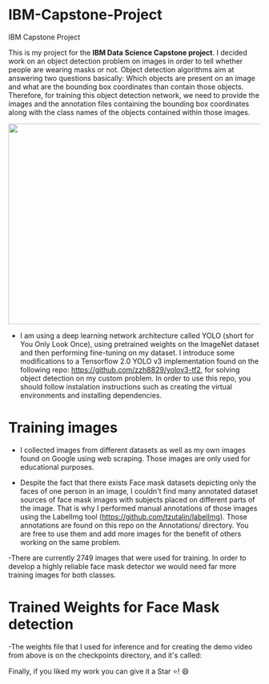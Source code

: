 # IBM-Capstone-Project
IBM Capstone Project 

This is my project for the **IBM Data Science Capstone project**. I decided work on an object detection problem on images in order to tell whether people are wearing masks or not. Object detection algorithms aim at answering two questions basically: Which objects are present on an image and what are the bounding box coordinates than contain those objects. Therefore, for training this object detection network, we need to provide the images and the annotation files containing the bounding box coordinates along with the class names of the objects contained within those images.


<p align="center">
<img src="https://github.com/amh28/IBM-Capstone-Project/blob/master/assets/ezgif.com-video-to-gif%20(2).gif" width="600" height="400" />
</p>


- I am using a deep learning network architecture called YOLO (short for You Only Look Once), using pretrained weights on the ImageNet dataset and then performing fine-tuning on my dataset. I introduce some modifications to a Tensorflow 2.0 YOLO v3 implementation found on the following repo: https://github.com/zzh8829/yolov3-tf2, for solving object detection on my custom problem. In order to use this repo, you should follow instalation instructions such as creating the virtual environments and installing dependencies.




# Training images
- I collected images from different datasets as well as my own images found on Google using web scraping. Those images are only used for educational purposes.

- Despite the fact that there exists Face mask datasets depicting only the faces of one person in an image, I couldn't find many annotated dataset sources of face mask images with subjects placed on different parts of the image. That is why I performed manual annotations of those images using the LabelImg tool (https://github.com/tzutalin/labelImg). Those annotations are found on this repo on the Annotations/ directory. You are free to use them and add more images for the benefit of others working on the same problem.

-There are currently 2749 images that were used for training. In order to develop a highly reliable face mask detector we would need far more training images for both classes.


# Trained Weights for Face Mask detection
-The weights file that I used for inference and for creating the demo video from above is on the checkpoints directory, and it's called: 

Finally, if you liked my work you can give it a Star ⭐! 😄





